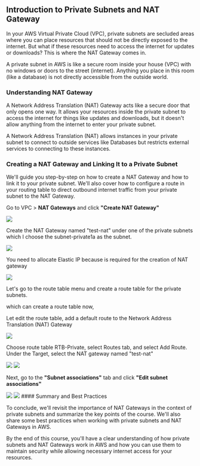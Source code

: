 ## Introduction to Private Subnets and NAT Gateway

In your AWS Virtual Private Cloud (VPC), private subnets are secluded areas where you can place resources that should not be directly exposed to the internet. But what if these resources need to access the internet for updates or downloads? This is where the NAT Gateway comes in.

A private subnet in AWS is like a secure room inside your house (VPC) with no windows or doors to the street (internet). Anything you place in this room (like a database) is not directly accessible from the outside world.

### Understanding NAT Gateway

A Network Address Translation (NAT) Gateway acts like a secure door that only opens one way. It allows your resources inside the private subnet to access the internet for things like updates and downloads, but it doesn't allow anything from the internet to enter your private subnet.

A Network Address Translation (NAT) allows instances in your private subnet to connect to outside services like Databases but restricts external services to connecting to these instances.

###  Creating a NAT Gateway and Linking It to a Private Subnet

We'll guide you step-by-step on how to create a NAT Gateway and how to link it to your private subnet. We'll also cover how to configure a route in your routing table to direct outbound internet traffic from your private subnet to the NAT Gateway.

Go to VPC > **NAT Gateways** and click **"Create NAT Gateway"**

<img src="https://darey-io-pbl-projects-images.s3.eu-west-2.amazonaws.com/practices/NATgateway.png" >

Create the NAT Gateway named "test-nat" under one of the private subnets which I choose the subnet-private1a as the subnet.


<img src="https://darey-io-pbl-projects-images.s3.eu-west-2.amazonaws.com/practices/createnat.png" >

You need to allocate Elastic IP because is required for the creation of NAT gateway


<img src="https://darey-io-pbl-projects-images.s3.eu-west-2.amazonaws.com/practices/elasticip.png" >

Let's go to the route table menu and create a route table for the private subnets.

which can create a route table now,

Let edit the route table, add a default route to the Network Address Translation (NAT) Gateway

<img src="https://darey-io-pbl-projects-images.s3.eu-west-2.amazonaws.com/practices/privatertb-edit.png" >

Choose route table RTB-Private, select Routes tab, and select Add Route. Under the Target, select the NAT gateway named "test-nat"


<img src="https://darey-io-pbl-projects-images.s3.eu-west-2.amazonaws.com/practices/select-nat.png" >



<img src="https://darey-io-pbl-projects-images.s3.eu-west-2.amazonaws.com/practices/test-nat.png" >


Next, go to the **"Subnet associations"** tab and click **"Edit subnet associations"**


<img src="https://darey-io-pbl-projects-images.s3.eu-west-2.amazonaws.com/practices/subutprivate1.png" >



<img src="https://darey-io-pbl-projects-images.s3.eu-west-2.amazonaws.com/practices/rtball.png" >
#### Summary and Best Practices

To conclude, we'll revisit the importance of NAT Gateways in the context of private subnets and summarize the key points of the course. We'll also share some best practices when working with private subnets and NAT Gateways in AWS.

By the end of this course, you'll have a clear understanding of how private subnets and NAT Gateways work in AWS and how you can use them to maintain security while allowing necessary internet access for your resources.
















